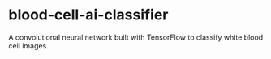 # blood-cell-ai-classifier
A convolutional neural network built with TensorFlow to classify white blood cell images.
